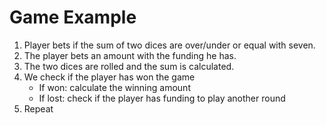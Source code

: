 # Game Example

1. Player bets if the sum of two dices are over/under or equal with seven.
2. The player bets an amount with the funding he has.
3. The two dices are rolled and the sum is calculated.
4. We check if the player has won the game
    - If won: calculate the winning amount
    - If lost: check if the player has funding to play another round
5. Repeat
